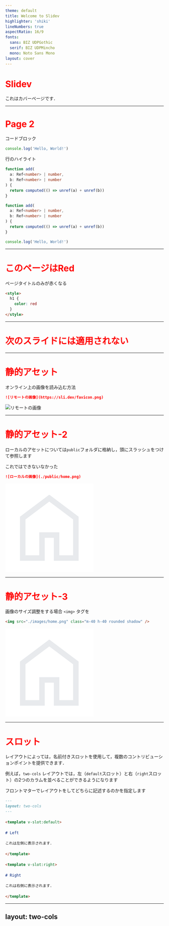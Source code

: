 ```yaml
---
theme: default
title: Welcome to Slidev
highlighter: 'shiki'
lineNumbers: true
aspectRatio: 16/9
fonts:
  sans: BIZ UDPGothic
  serif: BIZ UDPMincho
  mono: Noto Sans Mono
layout: cover
---
```


# Slidev

これはカバーページです．

---

# Page 2

コードブロック

```ts
console.log('Hello, World!')
```

行のハイライト

```ts {2,3}
function add(
  a: Ref<number> | number,
  b: Ref<number> | number
) {
  return computed(() => unref(a) + unref(b))
}
```

```ts {2,3|5|all}
function add(
  a: Ref<number> | number,
  b: Ref<number> | number
) {
  return computed(() => unref(a) + unref(b))
}
```

```ts {monaco}
console.log('Hello, World!')
```


---

# このページはRed

<style>
  h1 {
    color: red
  }
</style>

ページタイトルのみが赤くなる

```html
<style>
  h1 {
    color: red
  }
</style>
```

---

# 次のスライドには適用されない

---

# 静的アセット

オンライン上の画像を読み込む方法
```markdown
![リモートの画像](https://sli.dev/favicon.png)
```

![リモートの画像](https://sli.dev/favicon.png)

---

# 静的アセット-2

ローカルのアセットについては`public`フォルダに格納し，頭にスラッシュをつけて参照します

これではできないなかった

```markdown
![ローカルの画像](./public/home.png)
```

![ローカルの画像](./images/home.png)

---

# 静的アセット-3

画像のサイズ調整をする場合 `<img>` タグを

```markdown
<img src="./images/home.png" class="m-40 h-40 rounded shadow" /> 
```

<img src="./images/home.png" class="m-40 h-40 rounded shadow" /> 


---

# スロット

レイアウトによっては，名前付きスロットを使用して，複数のコントリビューションポイントを提供できます．

例えば，`two-cols` レイアウトでは，左（`default`スロット）と右（`right`スロット）の2つのカラムを並べることができるようになります

フロントマターでレイアウトをしてどちらに記述するのかを指定します

```markdown
---
layout: two-cols
---

<template v-slot:default>

# Left

これは左側に表示されます．

</template>

<template v-slot:right>

# Right

これは右側に表示されます．

</template>

```

---
layout: two-cols
---

<template v-slot:default>

# Left

これは左側に表示されます．

</template>

<template v-slot:right>

# Right

これは右側に表示されます．

</template>